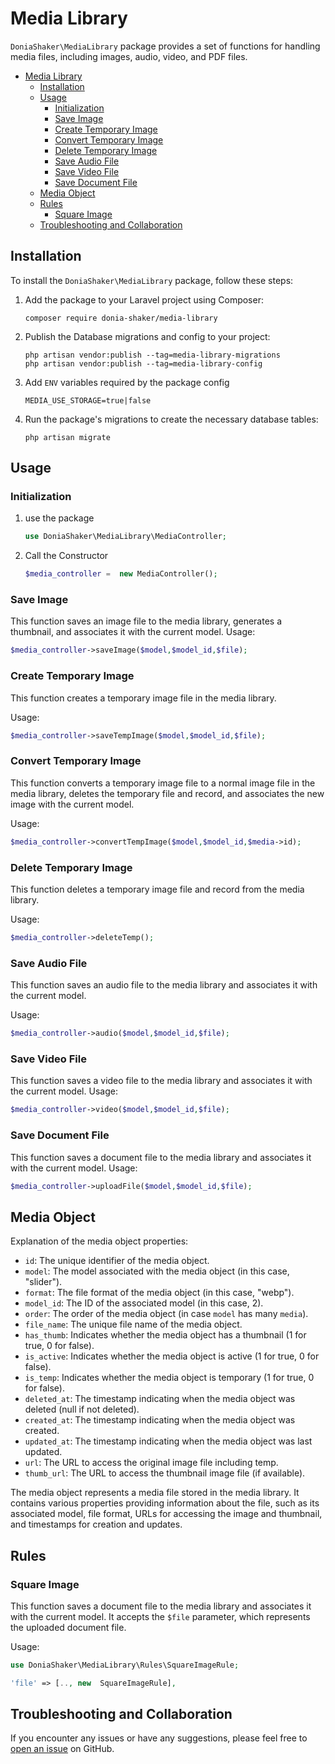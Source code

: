 
# Media Library
`DoniaShaker\MediaLibrary` package provides a set of functions for handling media files, including images, audio, video, and PDF files. 

- [Media Library](#media-library)
  - [Installation](#installation)
  - [Usage](#usage)
    - [Initialization](#initialization)
    - [Save Image](#save-image)
    - [Create Temporary Image](#create-temporary-image)
    - [Convert Temporary Image](#convert-temporary-image)
    - [Delete Temporary Image](#delete-temporary-image)
    - [Save Audio File](#save-audio-file)
    - [Save Video File](#save-video-file)
    - [Save Document File](#save-document-file)
  - [Media Object](#media-object)
  - [Rules](#rules)
    - [Square Image](#square-image)
  - [Troubleshooting and Collaboration](#troubleshooting-and-collaboration)

## Installation

To install the `DoniaShaker\MediaLibrary` package, follow these steps:

1. Add the package to your Laravel project using Composer:
   ```shell
   composer require donia-shaker/media-library
   ```

2. Publish the Database migrations and config to your project:
   ```shell
   php artisan vendor:publish --tag=media-library-migrations
   php artisan vendor:publish --tag=media-library-config
   ```
3. Add `ENV` variables required by the package config
   ```env
   MEDIA_USE_STORAGE=true|false
   ```

5. Run the package's migrations to create the necessary database tables:
   ```shell
   php artisan migrate
   ```

## Usage
### Initialization

1. use the package 
	```php
	use DoniaShaker\MediaLibrary\MediaController;
	```
2. Call the Constructor
	```php
	$media_controller =  new MediaController();
	```

### Save Image

This function saves an image file to the media library, generates a thumbnail, and associates it with the current model.
Usage:
```php
$media_controller->saveImage($model,$model_id,$file);
```

### Create Temporary Image
This function creates a temporary image file in the media library. 

Usage:
```php
$media_controller->saveTempImage($model,$model_id,$file);
```

### Convert Temporary Image
This function converts a temporary image file to a normal image file in the media library, deletes the temporary file and record, and associates the new image with the current model. 

Usage:
```php
$media_controller->convertTempImage($model,$model_id,$media->id);
```

### Delete Temporary Image

This function deletes a temporary image file and record from the media library. 

Usage:
```php
$media_controller->deleteTemp();
```

### Save Audio File

This function saves an audio file to the media library and associates it with the current model.

Usage:
```php
$media_controller->audio($model,$model_id,$file);
```

### Save Video File

This function saves a video file to the media library and associates it with the current model. 
Usage:
```php
$media_controller->video($model,$model_id,$file);
```

### Save Document File

This function saves a document file to the media library and associates it with the current model.
Usage:
```php
$media_controller->uploadFile($model,$model_id,$file);
```

## Media Object

Explanation of the media object properties:

- `id`: The unique identifier of the media object.
- `model`: The model associated with the media object (in this case, "slider").
- `format`: The file format of the media object (in this case, "webp").
- `model_id`: The ID of the associated model (in this case, 2).
- `order`: The order of the media object (in case `model` has many `media`).
- `file_name`: The unique file name of the media object.
- `has_thumb`: Indicates whether the media object has a thumbnail (1 for true, 0 for false).
- `is_active`: Indicates whether the media object is active (1 for true, 0 for false).
- `is_temp`: Indicates whether the media object is temporary (1 for true, 0 for false).
- `deleted_at`: The timestamp indicating when the media object was deleted (null if not deleted).
- `created_at`: The timestamp indicating when the media object was created.
- `updated_at`: The timestamp indicating when the media object was last updated.
- `url`: The URL to access the original image file including temp.
- `thumb_url`: The URL to access the thumbnail image file (if available).

The media object represents a media file stored in the media library. It contains various properties providing information about the file, such as its associated model, file format, URLs for accessing the image and thumbnail, and timestamps for creation and updates.

## Rules
### Square Image


This function saves a document file to the media library and associates it with the current model. It accepts the `$file` parameter, which represents the uploaded document file.

Usage:
```php
use DoniaShaker\MediaLibrary\Rules\SquareImageRule;

'file' => [.., new  SquareImageRule],
```

## Troubleshooting and Collaboration

If you encounter any issues or have any suggestions, please feel free to [open an issue](https://github.com/donia-shaker/media-library/issues/new/choose) on GitHub.